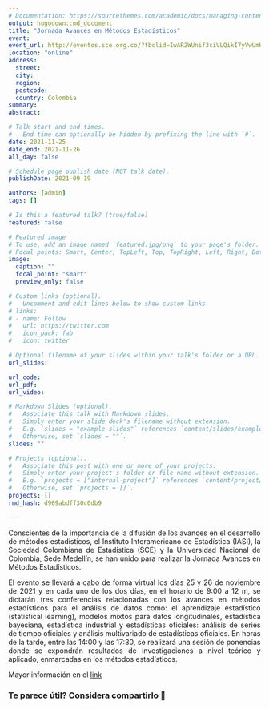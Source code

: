 ```yaml
---
# Documentation: https://sourcethemes.com/academic/docs/managing-content/
output: hugodown::md_document
title: "Jornada Avances en Métodos Estadísticos"
event: 
event_url: http://eventos.sce.org.co/?fbclid=IwAR2WUnif3ciVLQikI7yVwUmKlWjgHHhlKVlwQWf4ZqkJkVHYsTM2CAz_ipM
location: "online"
address:
  street:
  city:
  region:
  postcode:
  country: Colombia
summary:
abstract:

# Talk start and end times.
#   End time can optionally be hidden by prefixing the line with `#`.
date: 2021-11-25
date_end: 2021-11-26
all_day: false

# Schedule page publish date (NOT talk date).
publishDate: 2021-09-19

authors: [admin]
tags: []

# Is this a featured talk? (true/false)
featured: false

# Featured image
# To use, add an image named `featured.jpg/png` to your page's folder. 
# Focal points: Smart, Center, TopLeft, Top, TopRight, Left, Right, BottomLeft, Bottom, BottomRight.
image:
  caption: ""
  focal_point: "smart"
  preview_only: false

# Custom links (optional).
#   Uncomment and edit lines below to show custom links.
# links:
# - name: Follow
#   url: https://twitter.com
#   icon_pack: fab
#   icon: twitter

# Optional filename of your slides within your talk's folder or a URL.
url_slides:

url_code:
url_pdf:
url_video:

# Markdown Slides (optional).
#   Associate this talk with Markdown slides.
#   Simply enter your slide deck's filename without extension.
#   E.g. `slides = "example-slides"` references `content/slides/example-slides.md`.
#   Otherwise, set `slides = ""`.
slides: ""

# Projects (optional).
#   Associate this post with one or more of your projects.
#   Simply enter your project's folder or file name without extension.
#   E.g. `projects = ["internal-project"]` references `content/project/deep-learning/index.md`.
#   Otherwise, set `projects = []`.
projects: []
rmd_hash: d909abdff30c0db9

---
```


<div style="text-align: justify">

Conscientes de la importancia de la difusión de los avances en el desarrollo de métodos estadísticos, el Instituto Interamericano de Estadística (IASI), la Sociedad Colombiana de Estadística (SCE) y la Universidad Nacional de Colombia, Sede Medellín, se han unido para realizar la Jornada Avances en Métodos Estadísticos.

El evento se llevará a cabo de forma virtual los días 25 y 26 de noviembre de 2021 y en cada uno de los dos días, en el horario de 9:00 a 12 m, se dictarán tres conferencias relacionadas con los avances en métodos estadísticos para el análisis de datos como: el aprendizaje estadístico (statistical learning), modelos mixtos para datos longitudinales, estadística bayesiana, estadística industrial y estadísticas oficiales: análisis de series de tiempo oficiales y análisis multivariado de estadísticas oficiales. En horas de la tarde, entre las 14:00 y las 17:30, se realizará una sesión de ponencias donde se expondrán resultados de investigaciones a nivel teórico y aplicado, enmarcadas en los métodos estadísticos.

Mayor información en el [link](http://eventos.sce.org.co/?fbclid=IwAR2WUnif3ciVLQikI7yVwUmKlWjgHHhlKVlwQWf4ZqkJkVHYsTM2CAz_ipM)

<div/>

### Te parece útil? Considera compartirlo 🙌

